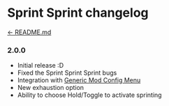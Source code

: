 # Sprint Sprint changelog
[← README.md](../README.md)

### 2.0.0
- Initial release :D
- Fixed the Sprint Sprint Sprint bugs
- Integration with [Generic Mod Config Menu](https://www.nexusmods.com/stardewvalley/mods/5098)
- New exhaustion option
- Ability to choose Hold/Toggle to activate sprinting
